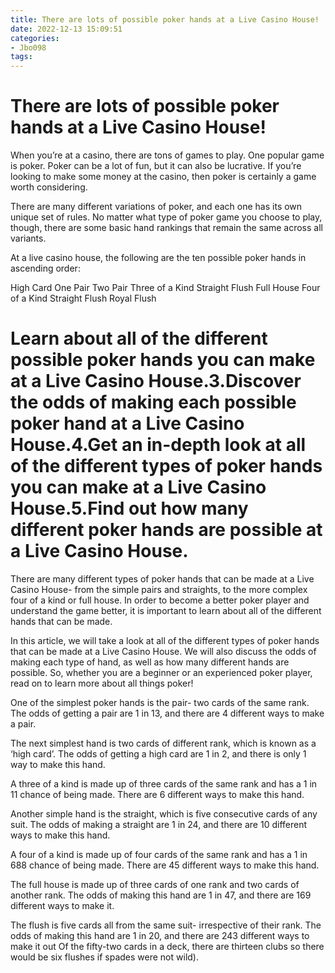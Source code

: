 ```yaml
---
title: There are lots of possible poker hands at a Live Casino House! 
date: 2022-12-13 15:09:51
categories:
- Jbo098
tags:
---
```



# There are lots of possible poker hands at a Live Casino House! 

When you’re at a casino, there are tons of games to play. One popular game is poker. Poker can be a lot of fun, but it can also be lucrative. If you’re looking to make some money at the casino, then poker is certainly a game worth considering.

There are many different variations of poker, and each one has its own unique set of rules. No matter what type of poker game you choose to play, though, there are some basic hand rankings that remain the same across all variants.

At a live casino house, the following are the ten possible poker hands in ascending order:

High Card 
One Pair 
Two Pair 
Three of a Kind 
Straight 
Flush 
Full House 
Four of a Kind 
Straight Flush 
Royal Flush

# Learn about all of the different possible poker hands you can make at a Live Casino House.3.Discover the odds of making each possible poker hand at a Live Casino House.4.Get an in-depth look at all of the different types of poker hands you can make at a Live Casino House.5.Find out how many different poker hands are possible at a Live Casino House.

There are many different types of poker hands that can be made at a Live Casino House- from the simple pairs and straights, to the more complex four of a kind or full house. In order to become a better poker player and understand the game better, it is important to learn about all of the different hands that can be made.

In this article, we will take a look at all of the different types of poker hands that can be made at a Live Casino House. We will also discuss the odds of making each type of hand, as well as how many different hands are possible. So, whether you are a beginner or an experienced poker player, read on to learn more about all things poker!

One of the simplest poker hands is the pair- two cards of the same rank. The odds of getting a pair are 1 in 13, and there are 4 different ways to make a pair.

The next simplest hand is two cards of different rank, which is known as a ‘high card’. The odds of getting a high card are 1 in 2, and there is only 1 way to make this hand.

A three of a kind is made up of three cards of the same rank and has a 1 in 11 chance of being made. There are 6 different ways to make this hand.

Another simple hand is the straight, which is five consecutive cards of any suit. The odds of making a straight are 1 in 24, and there are 10 different ways to make this hand.

A four of a kind is made up of four cards of the same rank and has a 1 in 688 chance of being made. There are 45 different ways to make this hand.

The full house is made up of three cards of one rank and two cards of another rank. The odds of making this hand are 1 in 47, and there are 169 different ways to make it.

The flush is five cards all from the same suit- irrespective of their rank. The odds of making this hand are 1 in 20, and there are 243 different ways to make it out Of the fifty-two cards in a deck, there are thirteen clubs so there would be six flushes if spades were not wild).



















